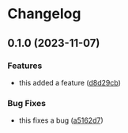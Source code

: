 # Changelog

## 0.1.0 (2023-11-07)


### Features

* this added a feature ([d8d29cb](https://github.com/winslowdibona/release-please-test/commit/d8d29cb84f0cb48147b1e6f5f3dc18507eb41ee2))


### Bug Fixes

* this fixes a bug ([a5162d7](https://github.com/winslowdibona/release-please-test/commit/a5162d7bfa57fd91de7cb1b2116497ac984fb10f))
